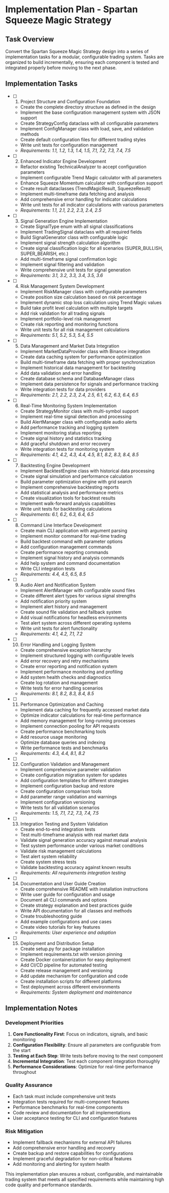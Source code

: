 # Implementation Plan - Spartan Squeeze Magic Strategy

## Task Overview

Convert the Spartan Squeeze Magic Strategy design into a series of implementation tasks for a modular, configurable trading system. Tasks are organized to build incrementally, ensuring each component is tested and integrated properly before moving to the next phase.

## Implementation Tasks

- [ ] 1. Project Structure and Configuration Foundation
  - Create the complete directory structure as defined in the design
  - Implement the base configuration management system with JSON support
  - Create StrategyConfig dataclass with all configurable parameters
  - Implement ConfigManager class with load, save, and validation methods
  - Create default configuration files for different trading styles
  - Write unit tests for configuration management
  - _Requirements: 1.1, 1.2, 1.3, 1.4, 1.5, 7.1, 7.2, 7.3, 7.4, 7.5_

- [ ] 2. Enhanced Indicator Engine Development
  - Refactor existing TechnicalAnalyzer to accept configuration parameters
  - Implement configurable Trend Magic calculator with all parameters
  - Enhance Squeeze Momentum calculator with configuration support
  - Create result dataclasses (TrendMagicResult, SqueezeResult)
  - Implement multi-timeframe data fetching and analysis
  - Add comprehensive error handling for indicator calculations
  - Write unit tests for all indicator calculations with various parameters
  - _Requirements: 1.1, 2.1, 2.2, 2.3, 2.4, 2.5_

- [ ] 3. Signal Generation Engine Implementation
  - Create SignalType enum with all signal classifications
  - Implement TradingSignal dataclass with all required fields
  - Build SignalGenerator class with configurable logic
  - Implement signal strength calculation algorithm
  - Create signal classification logic for all scenarios (SUPER_BULLISH, SUPER_BEARISH, etc.)
  - Add multi-timeframe signal confirmation logic
  - Implement signal filtering and validation
  - Write comprehensive unit tests for signal generation
  - _Requirements: 3.1, 3.2, 3.3, 3.4, 3.5, 3.6_

- [ ] 4. Risk Management System Development
  - Implement RiskManager class with configurable parameters
  - Create position size calculation based on risk percentage
  - Implement dynamic stop loss calculation using Trend Magic values
  - Build take profit level calculation with multiple targets
  - Add risk validation for all trading signals
  - Implement portfolio-level risk management
  - Create risk reporting and monitoring functions
  - Write unit tests for all risk management calculations
  - _Requirements: 5.1, 5.2, 5.3, 5.4, 5.5_

- [ ] 5. Data Management and Market Data Integration
  - Implement MarketDataProvider class with Binance integration
  - Create data caching system for performance optimization
  - Build multi-timeframe data fetching with proper synchronization
  - Implement historical data management for backtesting
  - Add data validation and error handling
  - Create database schema and DatabaseManager class
  - Implement data persistence for signals and performance tracking
  - Write integration tests for data providers
  - _Requirements: 2.1, 2.2, 2.3, 2.4, 2.5, 6.1, 6.2, 6.3, 6.4, 6.5_

- [ ] 6. Real-Time Monitoring System Implementation
  - Create StrategyMonitor class with multi-symbol support
  - Implement real-time signal detection and processing
  - Build AlertManager class with configurable audio alerts
  - Add performance tracking and logging system
  - Implement monitoring status reporting
  - Create signal history and statistics tracking
  - Add graceful shutdown and error recovery
  - Write integration tests for monitoring system
  - _Requirements: 4.1, 4.2, 4.3, 4.4, 4.5, 8.1, 8.2, 8.3, 8.4, 8.5_

- [ ] 7. Backtesting Engine Development
  - Implement BacktestEngine class with historical data processing
  - Create signal simulation and performance calculation
  - Build parameter optimization engine with grid search
  - Implement comprehensive backtesting reports
  - Add statistical analysis and performance metrics
  - Create visualization tools for backtest results
  - Implement walk-forward analysis capabilities
  - Write unit tests for backtesting calculations
  - _Requirements: 6.1, 6.2, 6.3, 6.4, 6.5_

- [ ] 8. Command Line Interface Development
  - Create main CLI application with argument parsing
  - Implement monitor command for real-time trading
  - Build backtest command with parameter options
  - Add configuration management commands
  - Create performance reporting commands
  - Implement signal history and analysis commands
  - Add help system and command documentation
  - Write CLI integration tests
  - _Requirements: 4.4, 4.5, 6.5, 8.5_

- [ ] 9. Audio Alert and Notification System
  - Implement AlertManager with configurable sound files
  - Create different alert types for various signal strengths
  - Add notification priority system
  - Implement alert history and management
  - Create sound file validation and fallback system
  - Add visual notifications for headless environments
  - Test alert system across different operating systems
  - Write unit tests for alert functionality
  - _Requirements: 4.1, 4.2, 7.1, 7.2_

- [ ] 10. Error Handling and Logging System
  - Create comprehensive exception hierarchy
  - Implement structured logging with configurable levels
  - Add error recovery and retry mechanisms
  - Create error reporting and notification system
  - Implement performance monitoring and profiling
  - Add system health checks and diagnostics
  - Create log rotation and management
  - Write tests for error handling scenarios
  - _Requirements: 8.1, 8.2, 8.3, 8.4, 8.5_

- [ ] 11. Performance Optimization and Caching
  - Implement data caching for frequently accessed market data
  - Optimize indicator calculations for real-time performance
  - Add memory management for long-running processes
  - Implement connection pooling for API requests
  - Create performance benchmarking tools
  - Add resource usage monitoring
  - Optimize database queries and indexing
  - Write performance tests and benchmarks
  - _Requirements: 4.3, 4.4, 8.1, 8.2_

- [ ] 12. Configuration Validation and Management
  - Implement comprehensive parameter validation
  - Create configuration migration system for updates
  - Add configuration templates for different strategies
  - Implement configuration backup and restore
  - Create configuration comparison tools
  - Add parameter range validation and warnings
  - Implement configuration versioning
  - Write tests for all validation scenarios
  - _Requirements: 1.5, 7.1, 7.2, 7.3, 7.4, 7.5_

- [ ] 13. Integration Testing and System Validation
  - Create end-to-end integration tests
  - Test multi-timeframe analysis with real market data
  - Validate signal generation accuracy against manual analysis
  - Test system performance under various market conditions
  - Validate risk management calculations
  - Test alert system reliability
  - Create system stress tests
  - Validate backtesting accuracy against known results
  - _Requirements: All requirements integration testing_

- [ ] 14. Documentation and User Guide Creation
  - Create comprehensive README with installation instructions
  - Write user guide for configuration and usage
  - Document all CLI commands and options
  - Create strategy explanation and best practices guide
  - Write API documentation for all classes and methods
  - Create troubleshooting guide
  - Add example configurations and use cases
  - Create video tutorials for key features
  - _Requirements: User experience and adoption_

- [ ] 15. Deployment and Distribution Setup
  - Create setup.py for package installation
  - Implement requirements.txt with version pinning
  - Create Docker containerization for easy deployment
  - Add CI/CD pipeline for automated testing
  - Create release management and versioning
  - Add update mechanism for configuration and code
  - Create installation scripts for different platforms
  - Test deployment across different environments
  - _Requirements: System deployment and maintenance_

## Implementation Notes

### Development Priorities
1. **Core Functionality First**: Focus on indicators, signals, and basic monitoring
2. **Configuration Flexibility**: Ensure all parameters are configurable from the start
3. **Testing at Each Step**: Write tests before moving to the next component
4. **Incremental Integration**: Test each component integration thoroughly
5. **Performance Considerations**: Optimize for real-time performance throughout

### Quality Assurance
- Each task must include comprehensive unit tests
- Integration tests required for multi-component features
- Performance benchmarks for real-time components
- Code review and documentation for all implementations
- User acceptance testing for CLI and configuration features

### Risk Mitigation
- Implement fallback mechanisms for external API failures
- Add comprehensive error handling and recovery
- Create backup and restore capabilities for configurations
- Implement graceful degradation for non-critical features
- Add monitoring and alerting for system health

This implementation plan ensures a robust, configurable, and maintainable trading system that meets all specified requirements while maintaining high code quality and performance standards.